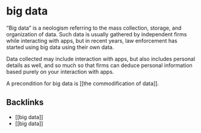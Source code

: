 # big data

&ldquo;Big data&rdquo; is a neologism referring to the mass collection, storage, and organization of data. Such data is usually gathered by independent firms while interacting with apps, but in recent years, law enforcement has started using big data using their own data.

Data collected may include interaction with apps, but also includes personal details as well, and so much so that firms can deduce personal information based purely on your interaction with apps.

A precondition for big data is [[the commodification of data]].


<a id="org8b3e793"></a>

## Backlinks

-   [[big data]]
-   [[big data]]
